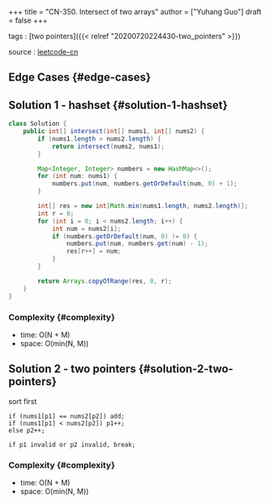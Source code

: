 +++
title = "CN-350. Intersect of two arrays"
author = ["Yuhang Guo"]
draft = false
+++

tags
: [two pointers]({{< relref "20200720224430-two_pointers" >}})

source
: [leetcode-cn](https://leetcode-cn.com/problems/intersection-of-two-arrays-ii/)


## Edge Cases {#edge-cases}


## Solution 1 - hashset {#solution-1-hashset}

```java
class Solution {
    public int[] intersect(int[] nums1, int[] nums2) {
        if (nums1.length > nums2.length) {
            return intersect(nums2, nums1);
        }

        Map<Integer, Integer> numbers = new HashMap<>();
        for (int num: nums1) {
            numbers.put(num, numbers.getOrDefault(num, 0) + 1);
        }

        int[] res = new int[Math.min(nums1.length, nums2.length)];
        int r = 0;
        for (int i = 0; i < nums2.length; i++) {
            int num = nums2[i];
            if (numbers.getOrDefault(num, 0) != 0) {
                numbers.put(num, numbers.get(num) - 1);
                res[r++] = num;
            }
        }

        return Arrays.copyOfRange(res, 0, r);
    }
}
```


### Complexity {#complexity}

-   time: O(N + M)
-   space: O(min(N, M))


## Solution 2 - two pointers {#solution-2-two-pointers}

sort first

```nil
if (nums1[p1] == nums2[p2]) add;
if (nums1[p1] < nums2[p2]) p1++;
else p2++;

if p1 invalid or p2 invalid, break;
```


### Complexity {#complexity}

-   time: O(N + M)
-   space: O(min(N, M))
